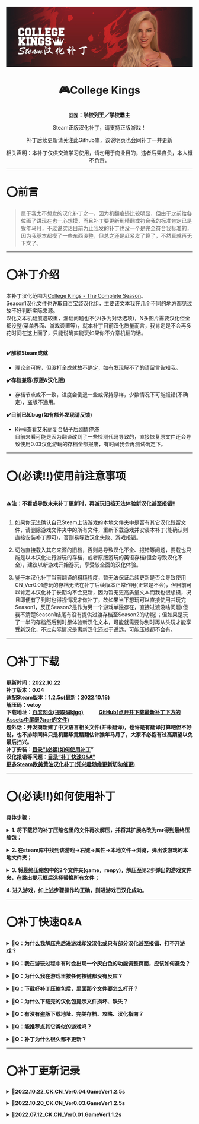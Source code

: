 ![image](https://github.com/Vetoyi/CN_Patch.College_Kings/blob/main/%E5%B0%81%E9%9D%A2(College%20Kings).jpg)
# <p align="center">:video_game:College Kings</p>
**<p align="center">:cn:：学校列王／学校霸主</p>**
<p align="center">Steam正版汉化补丁，请支持正版游戏！</p>
<p align="center">补丁后续更新请关注此Github库，该说明页也会同补丁一并更新</p>
<p align="center">相关声明：本补丁仅供交流学习使用，请勿用于商业目的，违者后果自负，本人概不负责。</p>

***

# :o:前言
> 属于我太不想发的汉化补丁之一，因为机翻痕迹比较明显，但由于之前给各位画了饼现在也一心想摸，而且补丁要更新到精翻或符合我的标准肯定已是猴年马月，不过说实话目前为止我发的补丁也没一个是完全符合我标准的，因为我基本都摸了一些东西没整，但总之还是赶紧发了算了，不然真就再无下文了。

***

# :o:补丁介绍
本补丁汉化范围为[College Kings - The Complete Season](https://store.steampowered.com/app/1463120)。
<br>Season1汉化文件也许取自百宝袋汉化组，主要该文本我在几个不同的地方都见过故不好判断实际来源。
<br>汉化文本机翻痕迹较重，漏翻问题也不少(多为对话选项)，N多图片需要汉化但全都没整(菜单界面、游戏设置等)，就本补丁目前汉化质量而言，我肯定是不会再多花时间在这上面了，只能说确实能玩如果你不介意机翻的话。
<br><br><br>
**:heavy_check_mark:解锁Steam成就**
- 理论全可解，但没打全成就故不确定，如有发现解不了的请留言告知我。

**:heavy_check_mark:存档兼容(原版&汉化版)**
- 存档节点或不一致，进度会倒退一些或保持原样，少数情况下可能报错(不确定)，盗版不通用。

**:heavy_check_mark:目前已知bug(如有额外发现请反馈)**
- Kiwii查看艾米丽复合帖子后剧情停滞<br>目前来看可能是因为翻译改到了一些检测代码导致的，直接恢复原文件还会导致使用0.03汉化游玩的存档全部报废，有时间我会再测试确定下。

***

# :o:(必读:bangbang:)使用前注意事项
<br>**:warning:注：不看或导致未来补丁更新时，再游玩旧档无法体验新汉化甚至报错:bangbang:**<br>
<br>
1. 如果你无法确认自己Steam上该游戏的本地文件夹中是否有其它汉化残留文件，请删除游戏文件夹中的所有文件，重新下载游戏并安装本补丁(能确认则直接安装补丁即可)，否则易导致汉化失败、游戏报错。

2. 切勿直接载入其它来源的旧档，否则易导致汉化不全、报错等问题，要载也只能是以本汉化进行游玩的存档，或者原版游玩的英语存档(但会导致汉化不全)，建议以新游戏开始游玩，享受较全面的汉化体验。

3. 鉴于本汉化补丁当前翻译的粗糙程度，暂无法保证后续更新是否会导致使用CN_Ver0.01游玩的存档无法在补丁后续版本正常作用(正常是不会)，但目前可以肯定本汉化补丁长期均不会更新，因为暂无更高质量文本而我也很想摸，况且即便有了到时也得视情况才做补丁，故如果当下想玩可以直接使用并玩完Season1，反正Season2是作为另一个游戏单独存在，直接过渡没啥问题(但我不清楚Season1结尾有没有提供过渡存档至Season2的功能)；但如果是玩了一半的存档然后到时想体验新汉化文本，可能就需要你到时再从头玩才能享受新汉化，不过实际情况是离新汉化还过于遥远，可能压根都不会有。

***

# :o:补丁下载
**更新时间：2022.10.22
<br>补丁版本：0.04
<br>适配Steam版本：1.2.5s(最新：2022.10.18)
<br>解压码：vetoy
<br>下载地址：[百度网盘(提取码kjgq)](https://pan.baidu.com/s/1P2n20iRbJcu_njvZXvLw5A)　　　[GitHub(点开并下载最新补丁下方的Assets中尾缀为rar的文件)](https://github.com/Vetoyi/CN_Patch.College_Kings/releases)
<br>题外话：开发商新建了中文语言相关文件(并未翻译)，也许是有翻译打算吧但不好说，也不排除同样只是机翻毕竟精翻估计猴年马月了，大家不必抱有过高期望以免最后扫兴。
<br>补丁安装：[目录“(必读)如何使用补丁](https://github.com/Vetoyi/CN_Patch.College_Kings#o必读bangbang如何使用补丁)”
<br>汉化报错等问题：[目录“补丁快速Q&A”](https://github.com/Vetoyi/CN_Patch.College_Kings#o补丁快速qa)
<br>[更多Steam欧美黄油汉化补丁(凭兴趣随缘更新切勿催更)](https://github.com/Vetoyi/CN_Patch.RenPy_Games)**

***

# :o:(必读:bangbang:)如何使用补丁
**具体步骤：**

**<details><summary>1. 将下载好的补丁压缩包里的文件再次解压，并将其扩展名改为rar得到最终压缩包；</summary>**
>下图仅为举例，请结合实际根据补丁汉化的游戏进行调整
> ![image](https://github.com/Vetoyi/CN_Patch.Being_A_DIK/blob/main/(%E5%BF%85%E8%AF%BB%E2%80%BC%EF%B8%8F)%E5%A6%82%E4%BD%95%E4%BD%BF%E7%94%A8%E8%A1%A5%E4%B8%81/01.jpg)
> ![image](https://github.com/Vetoyi/CN_Patch.Being_A_DIK/blob/main/(%E5%BF%85%E8%AF%BB%E2%80%BC%EF%B8%8F)%E5%A6%82%E4%BD%95%E4%BD%BF%E7%94%A8%E8%A1%A5%E4%B8%81/02.jpg)</details>

**<details><summary>2. 在steam库中找到该游戏→右键→属性→本地文件→浏览，弹出该游戏的本地文件夹；</summary>**
>下图仅为举例，请结合实际根据补丁汉化的游戏进行调整
> <br>![image](https://github.com/Vetoyi/CN_Patch.Being_A_DIK/blob/main/(%E5%BF%85%E8%AF%BB%E2%80%BC%EF%B8%8F)%E5%A6%82%E4%BD%95%E4%BD%BF%E7%94%A8%E8%A1%A5%E4%B8%81/03.jpg)
> ![image](https://github.com/Vetoyi/CN_Patch.Being_A_DIK/blob/main/(%E5%BF%85%E8%AF%BB%E2%80%BC%EF%B8%8F)%E5%A6%82%E4%BD%95%E4%BD%BF%E7%94%A8%E8%A1%A5%E4%B8%81/04.jpg)</details>

**<details><summary>3. 将最终压缩包中的2个文件夹(game，renpy)，解压至**第2步**弹出的游戏文件夹，在跳出提示框后选择替换所有文件；</summary>**
>下图仅为举例，请结合实际根据补丁汉化的游戏进行调整
> ![image](https://github.com/Vetoyi/CN_Patch.Being_A_DIK/blob/main/(%E5%BF%85%E8%AF%BB%E2%80%BC%EF%B8%8F)%E5%A6%82%E4%BD%95%E4%BD%BF%E7%94%A8%E8%A1%A5%E4%B8%81/05.jpg)
</details>

**4. 进入游戏，如上述步骤操作均正确，则进游戏已汉化成功。**

***

# :o:补丁快速Q&A
**<details><summary>:red_circle:Q：为什么我解压完后进游戏却没汉化或只有部分汉化甚至报错、打不开游戏？</summary>**
> :green_circle:A：确认是否完成以下所有操作，如果全部都做到却还不行，再留言反馈：
> 1. 根据[目录“(必读)如何使用补丁”](https://github.com/Vetoyi/CN_Patch.College_Kings#o必读bangbang如何使用补丁)正确解压最新汉化补丁，别把文件放错位置，否则你可能会报错连游戏都打不开；
> 
> 2. 如果你无法确认自己Steam上该游戏的本地文件夹中是否有其它汉化残留文件，请删除该游戏文件夹中的所有文件，重新下载游戏并安装本补丁(能确认则直接安装补丁即可)；
>>下图仅为举例，请结合实际根据补丁汉化的游戏进行调整
>>![image](https://github.com/Vetoyi/CN_Patch.Being_A_DIK/blob/main/%E8%A1%A5%E4%B8%81%E5%BF%AB%E9%80%9FQ%26A/01.jpg)
> 3. 以上步骤均完成后，则应已有汉化，如为第一次使用本汉化补丁，切勿直接载入其它来源的旧档，否则易导致汉化不全、报错等问题，要载也只能是以本汉化进行游玩的存档，或者原版游玩的英语存档(但会导致汉化不全)，建议以新游戏开始游玩，享受较全面的汉化体验。</details>

**<details><summary>:red_circle:Q：我在游玩过程中有时会出现一个灰白色的功能调整页面，应该如何避免？</summary>**
> :green_circle:A：确保你没有开启大写锁定及中文输入法，要是开了大写锁定再按`“g”键`就会进功能页(`“Shift+g”键`也会)，这里通常是用来调整画面渲染方式的，如果你的游戏画面时常卡顿滞留，就可以在这里进行调试；但如果你并不需要而只是误进，那么每次一进到该页面就请直接点击下方的`“返回游戏/Return”键`退出该页面。
> 通常只需要关闭大写锁定就能避免该问题，但如果还是不行，请试着重复按几遍`“Shift”键`或`“Shift+Tab”键`，或者按一遍`“Shift+g”键`也可以，在这之后再按`“g”键`应该就正常了。
>> ![image](https://github.com/Vetoyi/CN_Patch.Being_A_DIK/blob/main/%E8%A1%A5%E4%B8%81%E5%BF%AB%E9%80%9FQ%26A/04.jpg)</details>

**<details><summary>:red_circle:Q：为什么我在游戏里按任何按键都没有反应？</summary>**
> :green_circle:A：你可能开启了中文输入法，请将其关闭并切换保持在英语键盘(如下图所示，没有请自行百度)；如果你没有也不愿意装英语键盘，请试着把你的输入法状态调整为英语，再进游戏也许能正常按按键键，但如果不行请花时间研究一下英语键盘。
>> ![image](https://github.com/Vetoyi/CN_Patch.Being_A_DIK/blob/main/%E8%A1%A5%E4%B8%81%E5%BF%AB%E9%80%9FQ%26A/03.jpg)</details>

**<details><summary>:red_circle:Q：下载好补丁压缩包后，里面那个文件要怎么打开？</summary>**
> :green_circle:A：百度“如何更改文件扩展名”，学会之后将下载好的补丁压缩包里的文件的扩展名改为rar，并对其再次解压得到最终压缩包；如果你连压缩包都打不开，请百度并下载个压缩包软件。</details>

**<details><summary>:red_circle:Q：为什么下载完的汉化包提示文件损坏、缺失？</summary>**
> :green_circle:A：说明你下载的过程或者电脑环境有问题，可能是杀毒软件等因素，需要你自行研究，我也无能为力。</details>

**<details><summary>:red_circle:Q：有没有盗版下载地址、完美存档、攻略、汉化指南？</summary>**
> :green_circle:A：没有别问，我只分享汉化补丁。</details>

**<details><summary>:red_circle:Q：能推荐点其它类似的游戏吗？</summary>**
> :green_circle:A：这个还是交给评论区的各位推荐吧，大家的黄油阅历肯定比我要丰富。</details>

**<details><summary>:red_circle:Q：补丁为什么很久都不更新？</summary>**
> :green_circle:A：摸鱼善哉，请勿催更，我不会保证有什么更新速度或者后续更新，甚至可能以后游戏出新版本导致补丁无法适配了我都不会更新，但既然现在能玩就抓紧好好享乐吧！</details>

***

# :o:补丁更新记录
**<details><summary>:beginner:2022.10.22_CK.CN_Ver0.04.GameVer1.2.5s</summary>**
- 已修复bug：无法加载0.01汉化存档&原版存档。<br>[1] 使用0.03汉化补丁会导致无法加载0.01汉化存档&原版存档，只能重新玩。<br>[2] 使用0.04汉化补丁即可解决该bug，**但会导致无法加载0.03汉化存档**。</details>

**<details><summary>:beginner:2022.10.20_CK.CN_Ver0.03.GameVer1.2.5s</summary>**
>**题外话：**<br>开发商新建了中文语言相关文件(并未翻译)，也许是有翻译打算吧但不好说，也不排除同样只是机翻毕竟精翻估计猴年马月了，大家不必抱有过高期望以免最后扫兴。
- 适配1.2.5s游戏版本，tl翻译仅部分文件完成代码更新的校对跟进。<br>(不影响游玩&不会报错，本想全部校对完结果看了下代码量只能说摸了)
- 修改/补翻所有人名。<br>(大体均已最终确定，部分我暂不清楚人物性别/出现场景的也先翻了，以后会再更新确立最终人名)
- 修改/补翻极少处翻译。</details>

**<details><summary>:beginner:2022.07.12_CK.CN_Ver0.01.GameVer1.1.2s</summary>**
- 首次发布补丁</details>
